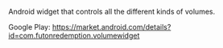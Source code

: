 Android widget that controls all the different kinds of volumes.

Google Play: https://market.android.com/details?id=com.futonredemption.volumewidget
